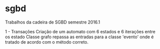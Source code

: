 # sgbd

Trabalhos da cadeira de SGBD semestre 2016.1

1 - Transações
    Criação de um automato com 6 estados e 6 iterações entre os estado
    Classe grafo repassa as entradas para a classe 'evento' onde é tratado de acordo com o método correto.
